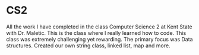 # CS2
All the work I have completed in the class Computer Science 2 at Kent State with Dr. Maletic.
This is the class where I really learned how to code. This class was extremely challenging yet rewarding.
The primary focus was Data structures. Created our own string class, linked list, map and more. 

